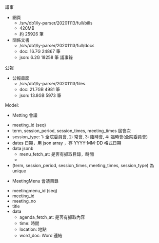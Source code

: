 議事
* 網頁
  * /srv/db1/ly-parser/20201113/full/bills
  * 420MB
  * 約 25926 筆
* 關係文書
  * /srv/db1/ly-parser/20201113/full/docs
  * doc: 16.7G  24867 筆
  * json: 6.2G  18258 筆
議事錄

公報
* 公報章節
  * /srv/db1/ly-parser/20201113/files
  * doc: 21.7GB 4981 筆
  * json: 13.8GB 5973 筆

Model:
* Metting 會議
 - meeting\_id (seq)
 - term, session\_period, session_times, meeting_times 屆會次
 - session_type: 1: 全院委員會, 2: 常會, 3: 臨時會, 4: 臨時會(全院委員會)
 - dates 日期，用 json array ，存 YYYY-MM-DD 格式日期
 - data jsonb
   - menu_fetch_at: 是否有抓取目錄，時間
   - 
 - (term, session_period, session_times, meeting_times, session_type) 為 unique
* MeetingMenu 會議目錄
 - meetingmenu_id (seq)
 - meeting_id
 - meeting_no
 - title
 - data
   - agenda_fetch_at: 是否有抓取內容
   - time: 時間
   - location: 地點
   - word_doc: Word 連結
